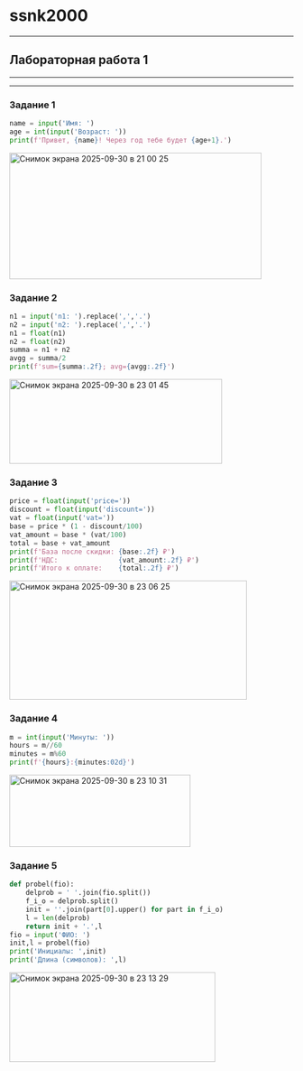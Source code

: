 # ssnk2000
-----
## Лабораторная работа 1
-----
-----
### Задание 1
``` python
name = input('Имя: ')
age = int(input('Возраст: '))
print(f'Привет, {name}! Через год тебе будет {age+1}.')
```
<img width="447" height="224" alt="Снимок экрана 2025-09-30 в 21 00 25" src="https://github.com/user-attachments/assets/9ff630c6-f91a-47c6-bc37-5585d2181219" />

### Задание 2
``` python
n1 = input('n1: ').replace(',','.')
n2 = input('n2: ').replace(',','.')
n1 = float(n1)
n2 = float(n2)
summa = n1 + n2
avgg = summa/2
print(f'sum={summa:.2f}; avg={avgg:.2f}')
```
<img width="377" height="150" alt="Снимок экрана 2025-09-30 в 23 01 45" src="https://github.com/user-attachments/assets/90a744ed-e8f1-483c-88e0-d9b2b1d33e5d" />

### Задание 3
``` python
price = float(input('price='))
discount = float(input('discount='))
vat = float(input('vat='))
base = price * (1 - discount/100)
vat_amount = base * (vat/100)
total = base + vat_amount
print(f'База после скидки: {base:.2f} ₽')
print(f'НДС:               {vat_amount:.2f} ₽')
print(f'Итого к оплате:    {total:.2f} ₽')
```
<img width="421" height="211" alt="Снимок экрана 2025-09-30 в 23 06 25" src="https://github.com/user-attachments/assets/85293c26-74f9-467c-8576-adf5453bc4e2" />

### Задание 4
``` python
m = int(input('Минуты: '))
hours = m//60
minutes = m%60
print(f'{hours}:{minutes:02d}')
```
<img width="321" height="128" alt="Снимок экрана 2025-09-30 в 23 10 31" src="https://github.com/user-attachments/assets/b12d1488-85b1-4aa7-9c1f-89aac62baadb" />


### Задание 5
``` python
def probel(fio):
    delprob = ' '.join(fio.split())
    f_i_o = delprob.split()
    init = ''.join(part[0].upper() for part in f_i_o)
    l = len(delprob)
    return init + '.',l
fio = input('ФИО: ')
init,l = probel(fio)
print('Инициалы: ',init)
print('Длина (символов): ',l)
```
<img width="365" height="159" alt="Снимок экрана 2025-09-30 в 23 13 29" src="https://github.com/user-attachments/assets/1afe8bce-a723-48a3-91e0-0878dac56a2e" />
